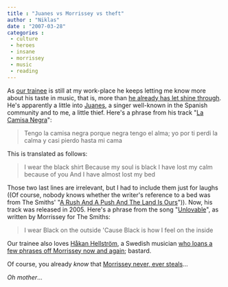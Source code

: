 ```yaml
---
title : "Juanes vs Morrissey vs theft"
author : "Niklas"
date : "2007-03-28"
categories : 
 - culture
 - heroes
 - insane
 - morrissey
 - music
 - reading
---
```


As [our trainee](http://flickr.com/photos/pivic/428504819) is still at my work-place he keeps letting me know more about his taste in music, that is, more than [he already has let shine through](https://niklasblog.com/?p=1194). He's apparently a little into [Juanes](http://en.wikipedia.org/wiki/Juanes), a singer well-known in the Spanish community and to me, a little thief. Here's a phrase from his track "[La Camisa Negra](http://www.lyred.com/lyrics/Juanes/La+Camisa+Negra/Camisa+Negra)":

> Tengo la camisa negra porque negra tengo el alma; yo por ti perdi la calma y casi pierdo hasta mi cama

This is translated as follows:

> I wear the black shirt Because my soul is black I have lost my calm because of you And I have almost lost my bed

Those two last lines are irrelevant, but I had to include them just for laughs ((Of course, nobody knows whether the writer's reference to a bed was from The Smiths' "[A Rush And A Push And The Land Is Ours](http://www.compsoc.man.ac.uk/~moz/lyrics/strangew/arushand.htm)")). Now, his track was released in 2005. Here's a phrase from the song "[Unlovable](http://www.compsoc.man.ac.uk/~moz/lyrics/theworld/unloveab.htm)", as written by Morrissey for The Smiths:

> I wear Black on the outside 'Cause Black is how I feel on the inside

Our trainee also loves [Håkan Hellström](http://en.wikipedia.org/wiki/H%C3%A5kan_Hellstr%C3%B6m), a Swedish musician [who loans a few phrases off Morrissey now and again](http://www.morrissey-solo.com/articles/00/12/14/0816258.shtml); bastard.

Of course, you already _know_ that [Morrissey never, ever steals](http://www.compsoc.man.ac.uk/~moz/nicked.htm)...

_Oh mother_...
